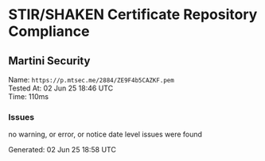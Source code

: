 # STIR/SHAKEN Certificate Repository Compliance

## Martini Security

Name: `https://p.mtsec.me/2884/ZE9F4b5CAZKF.pem`\
Tested At: 02 Jun 25 18:46 UTC\
Time: 110ms

### Issues

no warning, or error, or notice date level issues were found

Generated: 02 Jun 25 18:58 UTC